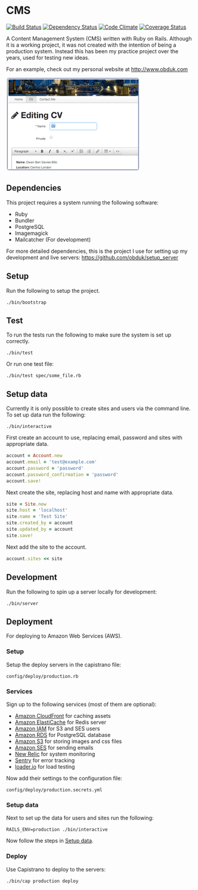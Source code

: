 CMS
===

[![Build Status](https://travis-ci.org/obduk/cms.png?branch=master)](https://travis-ci.org/obduk/cms)
[![Dependency Status](https://gemnasium.com/obduk/cms.png)](https://gemnasium.com/obduk/cms)
[![Code Climate](https://codeclimate.com/github/obduk/cms.png)](https://codeclimate.com/github/obduk/cms)
[![Coverage Status](https://coveralls.io/repos/obduk/cms/badge.png)](https://coveralls.io/r/obduk/cms)

A Content Management System (CMS) written with Ruby on Rails. Although it is a
working project, it was not created with the intention of being a production
system. Instead this has been my practice project over the years, used for
testing new ideas.

For an example, check out my personal website at http://www.obduk.com

![Screen Shot](screen_shot.png)

Dependencies
------------

This project requires a system running the following software:

* Ruby
* Bundler
* PostgreSQL
* Imagemagick
* Mailcatcher (For development)

For more detailed dependencies, this is the project I use for setting up my
development and live servers: https://github.com/obduk/setup_server

Setup
-----

Run the following to setup the project.

```shell
./bin/bootstrap
```

Test
----

To run the tests run the following to make sure the system is set up correctly.

```shell
./bin/test
```

Or run one test file:

```shell
./bin/test spec/some_file.rb
```

Setup data
----------

Currently it is only possible to create sites and users via the command line.
To set up data run the following:

```shell
./bin/interactive
```

First create an account to use, replacing email, password and sites with
appropriate data.

```ruby
account = Account.new
account.email = 'test@example.com'
account.password = 'password'
account.password_confirmation = 'password'
account.save!
```

Next create the site, replacing host and name with appropriate data.

```ruby
site = Site.new
site.host = 'localhost'
site.name = 'Test Site'
site.created_by = account
site.updated_by = account
site.save!
```

Next add the site to the account.

```ruby
account.sites << site
```

Development
-----------

Run the following to spin up a server locally for development:

```shell
./bin/server
```

Deployment
----------

For deploying to Amazon Web Services (AWS).

### Setup

Setup the deploy servers in the capistrano file:

```
config/deploy/production.rb
```

### Services

Sign up to the following services (most of them are optional):

* [Amazon CloudFront](http://aws.amazon.com/cloudfront/) for caching assets
* [Amazon ElastiCache](http://aws.amazon.com/elasticache/) for Redis server
* [Amazon IAM](http://aws.amazon.com/iam/) for S3 and SES users
* [Amazon RDS](http://aws.amazon.com/rds/) for PostgreSQL database
* [Amazon S3](http://aws.amazon.com/s3/) for storing images and css files
* [Amazon SES](http://aws.amazon.com/ses/) for sending emails
* [New Relic](http://newrelic.com/) for system monitoring
* [Sentry](https://www.getsentry.com/) for error tracking
* [loader.io](http://loader.io/) for load testing

Now add their settings to the configuration file:

```
config/deploy/production.secrets.yml
```

### Setup data

Next to set up the data for users and sites run the following:

```shell
RAILS_ENV=production ./bin/interactive
```

Now follow the steps in [Setup data](#setup-data).

### Deploy

Use Capistrano to deploy to the servers:

```shell
./bin/cap production deploy
```

